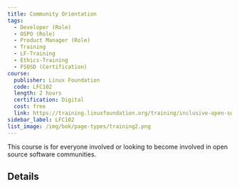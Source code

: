 ```yaml
---
title: Community Orientation
tags: 
  - Developer (Role)
  - OSPO (Role)
  - Product Manager (Role)
  - Training
  - LF-Training
  - Ethics-Training
  - FSOSD (Certification)
course:
  publisher: Linux Foundation
  code: LFC102
  length: 2 hours
  certification: Digital
  cost: free
  link: https://training.linuxfoundation.org/training/inclusive-open-source-community-orientation-lfc102/
sidebar_label: LFC102
list_image: /img/bok/page-types/training2.png
---
```


This course is for everyone involved or looking to become involved in open source software communities.

## Details

<CourseDetails course={frontMatter.course}/>

